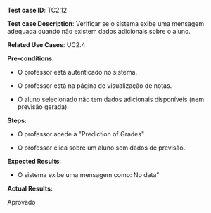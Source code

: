 **Test case ID**: TC2.12

**Test case Description**: Verificar se o sistema exibe uma mensagem adequada quando não existem dados adicionais sobre o aluno.

**Related Use Cases**: UC2.4

**Pre-conditions**:

- O professor está autenticado no sistema.

- O professor está na página de visualização de notas.

- O aluno selecionado não tem dados adicionais disponíveis (nem previsão gerada).

**Steps**:

- O professor acede à "Prediction of Grades"

- O professor clica sobre um aluno sem dados de previsão.

**Expected Results**:

- O sistema exibe uma mensagem como: No data”

**Actual Results:**

Aprovado